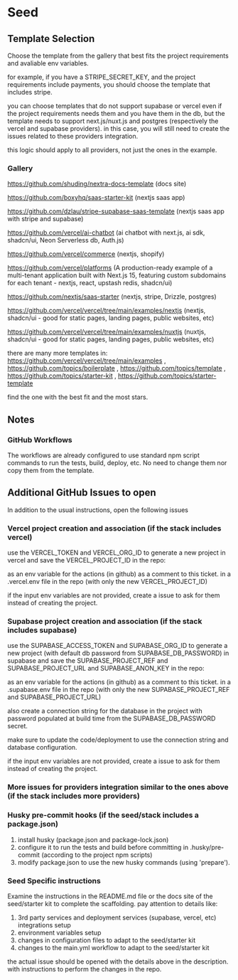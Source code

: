 # Seed

## Template Selection

Choose the template from the gallery that best fits the project requirements and avaliable env variables.

for example, if you have a STRIPE_SECRET_KEY, and the project requirements include payments, you should choose the template that includes stripe.

you can choose templates that do not support supabase or vercel even if the project requirements needs them and you have them in the db, but the template needs to support next.js/nuxt.js and postgres (respectively the vercel and supabase providers). in this case, you will still need to create the issues related to these providers integration.

this logic should apply to all providers, not just the ones in the example.

### Gallery

https://github.com/shuding/nextra-docs-template (docs site)

https://github.com/boxyhq/saas-starter-kit (nextjs saas app)

https://github.com/dzlau/stripe-supabase-saas-template (nextjs saas app with stripe and supabase)

https://github.com/vercel/ai-chatbot (ai chatbot with next.js, ai sdk, shadcn/ui, Neon Serverless db, Auth.js)

https://github.com/vercel/commerce (nextjs, shopify)

https://github.com/vercel/platforms (A production-ready example of a multi-tenant application built with Next.js 15, featuring custom subdomains for each tenant - nextjs, react, upstash redis, shadcn/ui)

https://github.com/nextjs/saas-starter (nextjs, stripe, Drizzle, postgres)

https://github.com/vercel/vercel/tree/main/examples/nextjs (nextjs, shadcn/ui - good for static pages, landing pages, public websites, etc)

https://github.com/vercel/vercel/tree/main/examples/nuxtjs (nuxtjs, shadcn/ui - good for static pages, landing pages, public websites, etc)

there are many more templates in: https://github.com/vercel/vercel/tree/main/examples , https://github.com/topics/boilerplate , https://github.com/topics/template , https://github.com/topics/starter-kit , https://github.com/topics/starter-template

find the one with the best fit and the most stars.

## Notes

### GitHub Workflows

The workflows are already configured to use standard npm script commands to run the tests, build, deploy, etc.
No need to change them nor copy them from the template.

## Additional GitHub Issues to open

In addition to the usual instructions, open the following issues

### Vercel project creation and association (if the stack includes vercel)

use the VERCEL_TOKEN and VERCEL_ORG_ID to generate a new project in vercel and save the VERCEL_PROJECT_ID in the repo:

as an env variable for the actions (in github)
as a comment to this ticket.
in a .vercel.env file in the repo (with only the new VERCEL_PROJECT_ID)

if the input env variables are not provided, create a issue to ask for them instead of creating the project.

### Supabase project creation and association (if the stack includes supabase)

use the SUPABASE_ACCESS_TOKEN and SUPABASE_ORG_ID to generate a new project (with default db password from SUPABASE_DB_PASSWORD) in supabase and save the SUPABASE_PROJECT_REF and SUPABASE_PROJECT_URL and SUPABASE_ANON_KEY in the repo:

as an env variable for the actions (in github)
as a comment to this ticket.
in a .supabase.env file in the repo (with only the new SUPABASE_PROJECT_REF and SUPABASE_PROJECT_URL)

also create a connection string for the database in the project
with password populated at build time from the SUPABASE_DB_PASSWORD secret.

make sure to update the code/deployment to use the connection string and database configuration.

if the input env variables are not provided, create a issue to ask for them instead of creating the project.

### More issues for providers integration similar to the ones above (if the stack includes more providers)

### Husky pre-commit hooks (if the seed/stack includes a package.json)

1. install husky (package.json and package-lock.json)
2. configure it to run the tests and build before committing in .husky/pre-commit (according to the project npm scripts)
3. modify package.json to use the new husky commands (using 'prepare').

### Seed Specific instructions

Examine the instructions in the README.md file or the docs site of the seed/starter kit to complete the scaffolding. pay attention to details like:

1. 3rd party services and deployment services (supabase, vercel, etc) integrations setup
2. environment variables setup
3. changes in configuration files to adapt to the seed/starter kit
4. changes to the main.yml workflow to adapt to the seed/starter kit

the actual issue should be opened with the details above in the description. with instructions to perform the changes in the repo.